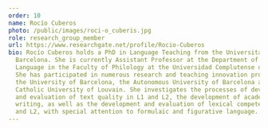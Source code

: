 ```yaml
---
order: 10
name: Rocío Cuberos
photo: /public/images/roci-o_cuberis.jpg
role: research_group_member
url: https://www.researchgate.net/profile/Rocio-Cuberos
bio: Rocío Cuberos holds a PhD in Language Teaching from the Universitat de
  Barcelona. She is currently Assistant Professor at the Department of Spanish
  Language in the Faculty of Philology at the Universidad Complutense de Madrid.
  She has participated in numerous research and teaching innovation projects at
  the University of Barcelona, the Autonomous University of Barcelona and the
  Catholic University of Louvain. She investigates the processes of development
  and evaluation of text quality in L1 and L2, the development of academic
  writing, as well as the development and evaluation of lexical competence in L1
  and L2, with special attention to formulaic and figurative language.
---
```

